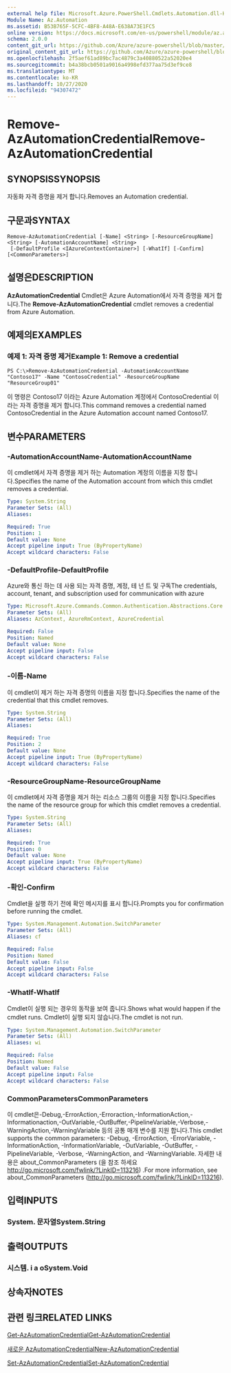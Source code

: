 ```yaml
---
external help file: Microsoft.Azure.PowerShell.Cmdlets.Automation.dll-Help.xml
Module Name: Az.Automation
ms.assetid: B53B765F-5CFC-4BF8-A48A-E638A73E1FC5
online version: https://docs.microsoft.com/en-us/powershell/module/az.automation/remove-azautomationcredential
schema: 2.0.0
content_git_url: https://github.com/Azure/azure-powershell/blob/master/src/Automation/Automation/help/Remove-AzAutomationCredential.md
original_content_git_url: https://github.com/Azure/azure-powershell/blob/master/src/Automation/Automation/help/Remove-AzAutomationCredential.md
ms.openlocfilehash: 2f5aef61ad89bc7ac4879c3a40880522a52020e4
ms.sourcegitcommit: b4a38bcb0501a9016a4998efd377aa75d3ef9ce8
ms.translationtype: MT
ms.contentlocale: ko-KR
ms.lasthandoff: 10/27/2020
ms.locfileid: "94307472"
---
```

# <span data-ttu-id="d4c15-101">Remove-AzAutomationCredential</span><span class="sxs-lookup"><span data-stu-id="d4c15-101">Remove-AzAutomationCredential</span></span>

## <span data-ttu-id="d4c15-102">SYNOPSIS</span><span class="sxs-lookup"><span data-stu-id="d4c15-102">SYNOPSIS</span></span>
<span data-ttu-id="d4c15-103">자동화 자격 증명을 제거 합니다.</span><span class="sxs-lookup"><span data-stu-id="d4c15-103">Removes an Automation credential.</span></span>

## <span data-ttu-id="d4c15-104">구문과</span><span class="sxs-lookup"><span data-stu-id="d4c15-104">SYNTAX</span></span>

```
Remove-AzAutomationCredential [-Name] <String> [-ResourceGroupName] <String> [-AutomationAccountName] <String>
 [-DefaultProfile <IAzureContextContainer>] [-WhatIf] [-Confirm] [<CommonParameters>]
```

## <span data-ttu-id="d4c15-105">설명은</span><span class="sxs-lookup"><span data-stu-id="d4c15-105">DESCRIPTION</span></span>
<span data-ttu-id="d4c15-106">**AzAutomationCredential** Cmdlet은 Azure Automation에서 자격 증명을 제거 합니다.</span><span class="sxs-lookup"><span data-stu-id="d4c15-106">The **Remove-AzAutomationCredential** cmdlet removes a credential from Azure Automation.</span></span>

## <span data-ttu-id="d4c15-107">예제의</span><span class="sxs-lookup"><span data-stu-id="d4c15-107">EXAMPLES</span></span>

### <span data-ttu-id="d4c15-108">예제 1: 자격 증명 제거</span><span class="sxs-lookup"><span data-stu-id="d4c15-108">Example 1: Remove a credential</span></span>
```
PS C:\>Remove-AzAutomationCredential -AutomationAccountName "Contoso17" -Name "ContosoCredential" -ResourceGroupName "ResourceGroup01"
```

<span data-ttu-id="d4c15-109">이 명령은 Contoso17 이라는 Azure Automation 계정에서 ContosoCredential 이라는 자격 증명을 제거 합니다.</span><span class="sxs-lookup"><span data-stu-id="d4c15-109">This command removes a credential named ContosoCredential in the Azure Automation account named Contoso17.</span></span>

## <span data-ttu-id="d4c15-110">변수</span><span class="sxs-lookup"><span data-stu-id="d4c15-110">PARAMETERS</span></span>

### <span data-ttu-id="d4c15-111">-AutomationAccountName</span><span class="sxs-lookup"><span data-stu-id="d4c15-111">-AutomationAccountName</span></span>
<span data-ttu-id="d4c15-112">이 cmdlet에서 자격 증명을 제거 하는 Automation 계정의 이름을 지정 합니다.</span><span class="sxs-lookup"><span data-stu-id="d4c15-112">Specifies the name of the Automation account from which this cmdlet removes a credential.</span></span>

```yaml
Type: System.String
Parameter Sets: (All)
Aliases:

Required: True
Position: 1
Default value: None
Accept pipeline input: True (ByPropertyName)
Accept wildcard characters: False
```

### <span data-ttu-id="d4c15-113">-DefaultProfile</span><span class="sxs-lookup"><span data-stu-id="d4c15-113">-DefaultProfile</span></span>
<span data-ttu-id="d4c15-114">Azure와 통신 하는 데 사용 되는 자격 증명, 계정, 테 넌 트 및 구독</span><span class="sxs-lookup"><span data-stu-id="d4c15-114">The credentials, account, tenant, and subscription used for communication with azure</span></span>

```yaml
Type: Microsoft.Azure.Commands.Common.Authentication.Abstractions.Core.IAzureContextContainer
Parameter Sets: (All)
Aliases: AzContext, AzureRmContext, AzureCredential

Required: False
Position: Named
Default value: None
Accept pipeline input: False
Accept wildcard characters: False
```

### <span data-ttu-id="d4c15-115">-이름</span><span class="sxs-lookup"><span data-stu-id="d4c15-115">-Name</span></span>
<span data-ttu-id="d4c15-116">이 cmdlet이 제거 하는 자격 증명의 이름을 지정 합니다.</span><span class="sxs-lookup"><span data-stu-id="d4c15-116">Specifies the name of the credential that this cmdlet removes.</span></span>

```yaml
Type: System.String
Parameter Sets: (All)
Aliases:

Required: True
Position: 2
Default value: None
Accept pipeline input: True (ByPropertyName)
Accept wildcard characters: False
```

### <span data-ttu-id="d4c15-117">-ResourceGroupName</span><span class="sxs-lookup"><span data-stu-id="d4c15-117">-ResourceGroupName</span></span>
<span data-ttu-id="d4c15-118">이 cmdlet에서 자격 증명을 제거 하는 리소스 그룹의 이름을 지정 합니다.</span><span class="sxs-lookup"><span data-stu-id="d4c15-118">Specifies the name of the resource group for which this cmdlet removes a credential.</span></span>

```yaml
Type: System.String
Parameter Sets: (All)
Aliases:

Required: True
Position: 0
Default value: None
Accept pipeline input: True (ByPropertyName)
Accept wildcard characters: False
```

### <span data-ttu-id="d4c15-119">-확인</span><span class="sxs-lookup"><span data-stu-id="d4c15-119">-Confirm</span></span>
<span data-ttu-id="d4c15-120">Cmdlet을 실행 하기 전에 확인 메시지를 표시 합니다.</span><span class="sxs-lookup"><span data-stu-id="d4c15-120">Prompts you for confirmation before running the cmdlet.</span></span>

```yaml
Type: System.Management.Automation.SwitchParameter
Parameter Sets: (All)
Aliases: cf

Required: False
Position: Named
Default value: False
Accept pipeline input: False
Accept wildcard characters: False
```

### <span data-ttu-id="d4c15-121">-WhatIf</span><span class="sxs-lookup"><span data-stu-id="d4c15-121">-WhatIf</span></span>
<span data-ttu-id="d4c15-122">Cmdlet이 실행 되는 경우의 동작을 보여 줍니다.</span><span class="sxs-lookup"><span data-stu-id="d4c15-122">Shows what would happen if the cmdlet runs.</span></span>
<span data-ttu-id="d4c15-123">Cmdlet이 실행 되지 않습니다.</span><span class="sxs-lookup"><span data-stu-id="d4c15-123">The cmdlet is not run.</span></span>

```yaml
Type: System.Management.Automation.SwitchParameter
Parameter Sets: (All)
Aliases: wi

Required: False
Position: Named
Default value: False
Accept pipeline input: False
Accept wildcard characters: False
```

### <span data-ttu-id="d4c15-124">CommonParameters</span><span class="sxs-lookup"><span data-stu-id="d4c15-124">CommonParameters</span></span>
<span data-ttu-id="d4c15-125">이 cmdlet은-Debug,-ErrorAction,-Erroraction,-InformationAction,-Informationaction,-OutVariable,-OutBuffer,-PipelineVariable,-Verbose,-WarningAction,-WarningVariable 등의 공통 매개 변수를 지원 합니다.</span><span class="sxs-lookup"><span data-stu-id="d4c15-125">This cmdlet supports the common parameters: -Debug, -ErrorAction, -ErrorVariable, -InformationAction, -InformationVariable, -OutVariable, -OutBuffer, -PipelineVariable, -Verbose, -WarningAction, and -WarningVariable.</span></span> <span data-ttu-id="d4c15-126">자세한 내용은 about_CommonParameters (을 참조 하세요 http://go.microsoft.com/fwlink/?LinkID=113216) .</span><span class="sxs-lookup"><span data-stu-id="d4c15-126">For more information, see about_CommonParameters (http://go.microsoft.com/fwlink/?LinkID=113216).</span></span>

## <span data-ttu-id="d4c15-127">입력</span><span class="sxs-lookup"><span data-stu-id="d4c15-127">INPUTS</span></span>

### <span data-ttu-id="d4c15-128">System. 문자열</span><span class="sxs-lookup"><span data-stu-id="d4c15-128">System.String</span></span>

## <span data-ttu-id="d4c15-129">출력</span><span class="sxs-lookup"><span data-stu-id="d4c15-129">OUTPUTS</span></span>

### <span data-ttu-id="d4c15-130">시스템. i a o</span><span class="sxs-lookup"><span data-stu-id="d4c15-130">System.Void</span></span>

## <span data-ttu-id="d4c15-131">상속자</span><span class="sxs-lookup"><span data-stu-id="d4c15-131">NOTES</span></span>

## <span data-ttu-id="d4c15-132">관련 링크</span><span class="sxs-lookup"><span data-stu-id="d4c15-132">RELATED LINKS</span></span>

[<span data-ttu-id="d4c15-133">Get-AzAutomationCredential</span><span class="sxs-lookup"><span data-stu-id="d4c15-133">Get-AzAutomationCredential</span></span>](./Get-AzAutomationCredential.md)

[<span data-ttu-id="d4c15-134">새로운 AzAutomationCredential</span><span class="sxs-lookup"><span data-stu-id="d4c15-134">New-AzAutomationCredential</span></span>](./New-AzAutomationCredential.md)

[<span data-ttu-id="d4c15-135">Set-AzAutomationCredential</span><span class="sxs-lookup"><span data-stu-id="d4c15-135">Set-AzAutomationCredential</span></span>](./Set-AzAutomationCredential.md)


